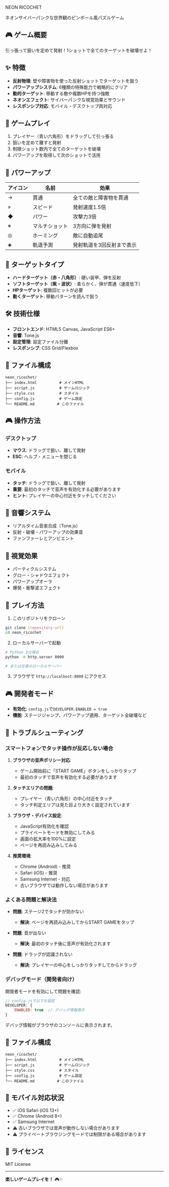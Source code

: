 NEON RICOCHET

ネオンサイバーパンクな世界観のピンボール風パズルゲーム

## 🎮 ゲーム概要

引っ張って狙いを定めて発射！1ショットで全てのターゲットを破壊せよ！

## ✨ 特徴

- **反射物理**: 壁や障害物を使った反射ショットでターゲットを狙う
- **パワーアップシステム**: 6種類の特殊能力で戦略的にクリア
- **動的ターゲット**: 移動する敵や複数HPを持つ強敵
- **ネオンエフェクト**: サイバーパンクな視覚効果とサウンド
- **レスポンシブ対応**: モバイル・デスクトップ両対応

## 🎯 ゲームプレイ

1. プレイヤー（青い六角形）をドラッグして引っ張る
2. 狙いを定めて離すと発射
3. 制限ショット数内で全てのターゲットを破壊
4. パワーアップを取得して次のショットで活用

## 🚀 パワーアップ

| アイコン | 名前 | 効果 |
|---------|------|------|
| → | 貫通 | 全ての敵と障害物を貫通 |
| » | スピード | 発射速度1.5倍 |
| ◆ | パワー | 攻撃力3倍 |
| ※ | マルチショット | 3方向に弾を発射 |
| ◎ | ホーミング | 敵に自動追尾 |
| ◈ | 軌道予測 | 発射軌道を3回反射まで表示 |

## 🎯 ターゲットタイプ

- **ハードターゲット（赤・八角形）**: 硬い装甲、弾を反射
- **ソフトターゲット（紫・波状）**: 柔らかく、弾が貫通（速度低下）
- **HPターゲット**: 複数回ヒットが必要
- **動くターゲット**: 移動パターンを読んで狙う

## 🛠️ 技術仕様

- **フロントエンド**: HTML5 Canvas, JavaScript ES6+
- **音響**: Tone.js
- **設定管理**: 設定ファイル分離
- **レスポンシブ**: CSS Grid/Flexbox

## 📂 ファイル構成

```
neon_ricochet/
├── index.html          # メインHTML
├── script.js           # ゲームロジック
├── style.css           # スタイル
├── config.js           # ゲーム設定
└── README.md          # このファイル
```

## 🎮 操作方法

### デスクトップ
- **マウス**: ドラッグで狙い、離して発射
- **ESC**: ヘルプ・メニューを閉じる

### モバイル
- **タッチ**: ドラッグで狙い、離して発射
- **重要**: 最初のタッチで音声を有効化する必要があります
- **ヒント**: プレイヤーの中心付近をタッチしてください

## 🎵 音響システム

- リアルタイム音楽合成（Tone.js）
- 反射・破壊・パワーアップの効果音
- ファンファーレとアンビエント

## 🎨 視覚効果

- パーティクルシステム
- グロー・シャドウエフェクト
- パワーアップオーラ
- 爆発・衝撃波エフェクト

## 🚀 プレイ方法

1. このリポジトリをクローン
```bash
git clone [repository-url]
cd neon_ricochet
```

2. ローカルサーバーで起動
```bash
# Python 3の場合
python -m http.server 8000

# または任意のローカルサーバー
```

3. ブラウザで `http://localhost:8000` にアクセス

## 🎮 開発者モード

- **有効化**: `config.js`で`DEVELOPER.ENABLED = true`
- **機能**: ステージジャンプ、パワーアップ適用、ターゲット全破壊など

## 🐛 トラブルシューティング

### スマートフォンでタッチ操作が反応しない場合

1. **ブラウザの音声ポリシー対応**: 
   - ゲーム開始前に「START GAME」ボタンをしっかりタップ
   - 最初のタッチで音声を有効化する必要があります

2. **タッチエリアの問題**:
   - プレイヤー（青い六角形）の中心付近をタッチ
   - タッチ判定エリアは見た目より大きく設定されています

3. **ブラウザ・デバイス設定**:
   - JavaScript有効化を確認
   - プライベートモードを無効にしてみる
   - 画面の拡大率を100%に設定
   - ページを再読み込みしてみる

4. **推奨環境**:
   - Chrome (Android) - 推奨
   - Safari (iOS) - 推奨
   - Samsung Internet - 対応
   - 古いブラウザでは動作しない場合があります

### よくある問題と解決法

- **問題**: ステージ2でタッチが効かない
  - **解決**: ページを再読み込みしてからSTART GAMEをタップ

- **問題**: 音が出ない
  - **解決**: 最初のタッチ後に音声が有効化されます

- **問題**: ドラッグが認識されない
  - **解決**: プレイヤーの中心をしっかりタッチしてからドラッグ

### デバッグモード（開発者向け）

開発者モードを有効にして問題を確認:
```javascript
// config.jsで以下を設定
DEVELOPER: {
    ENABLED: true  // デバッグ情報表示
}
```

デバッグ情報がブラウザのコンソールに表示されます。

## 📂 ファイル構成

```
neon_ricochet/
├── index.html          # メインHTML
├── script.js           # ゲームロジック
├── style.css           # スタイル
├── config.js           # ゲーム設定
└── README.md          # このファイル
```

## 📱 モバイル対応状況

- ✅ iOS Safari (iOS 13+)
- ✅ Chrome (Android 8+)
- ✅ Samsung Internet
- ⚠️ 古いブラウザでは音声が動作しない場合があります
- ⚠️ プライベートブラウジングモードでは制限がある場合があります

## 📝 ライセンス

MIT License

---

**楽しいゲームプレイを！** 🎮✨